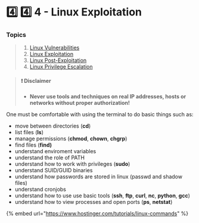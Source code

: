 # 4️⃣ 4️⃣ 4 - Linux Exploitation

### Topics

> 1. [Linux Vulnerabilities](4.1-linux-vulnerabilities.md)
> 2. [Linux Exploitation](4.2-linux-exploitation.md)
> 3. [Linux Post-Exploitation](4.3-linux-post-exploitation.md)
> 4. [Linux Privilege Escalation](4.4-linux-privilege-escalation/)

> #### ❗ Disclaimer
>
> * **Never use tools and techniques on real IP addresses, hosts or networks without proper authorization!**

One must be comfortable with using the terminal to do basic things such as:

* move between directories (**cd**)
* list files (**ls**)
* manage permissions (**chmod**, **chown**, **chgrp**)
* find files (**find)**
* understand enviroment variables
* understand the role of PATH
* understand how to work with privileges (**sudo**)
* understand SUID/GUID binaries
* understand how passwords are stored in linux (passwd and shadow files)
* understand cronjobs
* understand how to use use basic tools (**ssh**, **ftp**, **curl**, **nc**, **python**, **gcc**)
* understand how to view processes and open ports (**ps**, **netstat**)

{% embed url="https://www.hostinger.com/tutorials/linux-commands" %}
